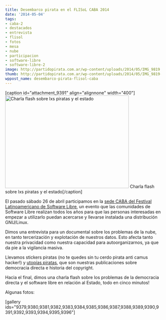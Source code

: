 ```yaml
---
title: Desembarco pirata en el FLISoL CABA 2014
date: '2014-05-04'
tags:
- caba-2
- destacados
- entrevista
- flisol
- fotos
- mesa
- nube
- participacion
- software-libre
- software-libre-2
image: http://partidopirata.com.ar/wp-content/uploads/2014/05/IMG_9819.jpg
thumb: http://partidopirata.com.ar/wp-content/uploads/2014/05/IMG_9819-150x150.jpg
wppost_name: desembarco-pirata-flisol-caba
---
```


[caption id="attachment_9391" align="alignnone" width="400"]<a href="http://partidopirata.com.ar/wp-content/uploads/2014/05/IMG_9819.jpg"><img class="size-medium wp-image-9391" alt="Charla flash sobre lxs piratas y el estado" src="http://partidopirata.com.ar/wp-content/uploads/2014/05/IMG_9819-300x225.jpg" width="400" height="300" /></a> Charla flash sobre lxs piratas y el estado[/caption]

El pasado sábado 26 de abril participamos en la <a title="FLISoL CABA" href="http://flisolcaba.usla.org.ar/" target="_blank">sede CABA del Festival Latinoamericano de Software Libre</a>, un evento que las comunidades de Software Libre realizan todos los años para que las personas interesadas en empezar a utilizarlo puedan acercarse y llevarse instalada una distribución GNU/Linux.

Dimos una entrevista para un documental sobre los problemas de la nube, en tanto tercerización y explotación de nuestros datos. Esto afecta tanto nuestra privacidad como nuestra capacidad para autoorganizarnos, ya que da pie a la vigilancia masiva.

Llevamos stickers piratas (no te quedes sin tu cerdo pirata anti camus hacker!) y <a title="Utopía Pirata" href="http://utopia.partidopirata.com.ar" target="_blank">utopías piratas</a>, que son nuestras publicaciones sobre democracia directa e historia del copyright.

Hacia el final, dimos una charla flash sobre los problemas de la democracia directa y el software libre en relación al Estado, todo en cinco minutos!

Algunas fotos:

[gallery ids="9379,9380,9381,9382,9383,9384,9385,9386,9387,9388,9389,9390,9391,9392,9393,9394,9395,9396"]

